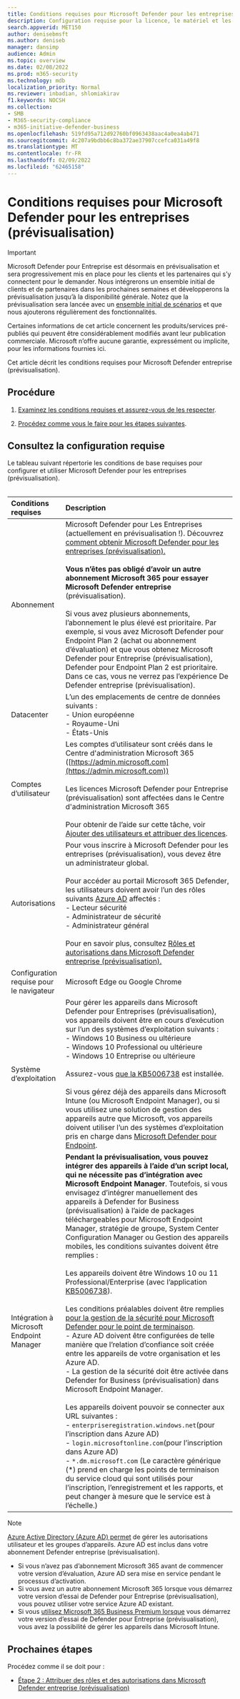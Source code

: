 ```yaml
---
title: Conditions requises pour Microsoft Defender pour les entreprises (prévisualisation)
description: Configuration requise pour la licence, le matériel et les logiciels microsoft Defender pour les entreprises (prévisualisation)
search.appverid: MET150
author: denisebmsft
ms.author: deniseb
manager: dansimp
audience: Admin
ms.topic: overview
ms.date: 02/08/2022
ms.prod: m365-security
ms.technology: mdb
localization_priority: Normal
ms.reviewer: inbadian, shlomiakirav
f1.keywords: NOCSH
ms.collection:
- SMB
- M365-security-compliance
- m365-initiative-defender-business
ms.openlocfilehash: 519fd95a712d92760bf0963438aac4a0ea4ab471
ms.sourcegitcommit: 4c207a9bdbb6c8ba372ae37907ccefca031a49f8
ms.translationtype: MT
ms.contentlocale: fr-FR
ms.lasthandoff: 02/09/2022
ms.locfileid: "62465158"
---
```

# <a name="microsoft-defender-for-business-preview-requirements"></a>Conditions requises pour Microsoft Defender pour les entreprises (prévisualisation)

> [!IMPORTANT]
> Microsoft Defender pour Entreprise est désormais en prévisualisation et sera progressivement mis en place pour les clients [](https://aka.ms/mdb-preview) et les partenaires qui s’y connectent pour le demander. Nous intégrerons un ensemble initial de clients et de partenaires dans les prochaines semaines et développerons la prévisualisation jusqu’à la disponibilité générale. Notez que la prévisualisation sera lancée avec un [ensemble initial de scénarios](mdb-tutorials.md#try-these-preview-scenarios) et que nous ajouterons régulièrement des fonctionnalités.
> 
> Certaines informations de cet article concernent les produits/services pré-publiés qui peuvent être considérablement modifiés avant leur publication commerciale. Microsoft n’offre aucune garantie, expressément ou implicite, pour les informations fournies ici. 

Cet article décrit les conditions requises pour Microsoft Defender entreprise (prévisualisation).

## <a name="what-to-do"></a>Procédure

1. [Examinez les conditions requises et assurez-vous de les respecter](#review-the-requirements).

2. [Procédez comme vous le faire pour les étapes suivantes](#next-steps).

## <a name="review-the-requirements"></a>Consultez la configuration requise

Le tableau suivant répertorie les conditions de base requises pour configurer et utiliser Microsoft Defender pour les entreprises (prévisualisation). <br/><br/>

| Conditions requises | Description |
|:---|:---|
| Abonnement | Microsoft Defender pour Les Entreprises (actuellement en prévisualisation !). Découvrez [comment obtenir Microsoft Defender pour les entreprises (prévisualisation).](get-defender-business.md)<br/><br/>**Vous n’êtes pas obligé d’avoir un autre abonnement Microsoft 365 pour essayer Microsoft Defender entreprise** (prévisualisation).<br/><br/>Si vous avez plusieurs abonnements, l’abonnement le plus élevé est prioritaire. Par exemple, si vous avez Microsoft Defender pour Endpoint Plan 2 (achat ou abonnement d’évaluation) et que vous obtenez Microsoft Defender pour Entreprise (prévisualisation), Defender pour Endpoint Plan 2 est prioritaire. Dans ce cas, vous ne verrez pas l’expérience De Defender entreprise (prévisualisation).  |
| Datacenter | L’un des emplacements de centre de données suivants : <br/>- Union européenne <br/>- Royaume-Uni <br/>- États-Unis |
| Comptes d’utilisateur | Les comptes d’utilisateur sont créés dans le Centre d'administration Microsoft 365 ([https://admin.microsoft.com](https://admin.microsoft.com))<br/><br/>Les licences Microsoft Defender pour Entreprise (prévisualisation) sont affectées dans le Centre d'administration Microsoft 365<br/><br/>Pour obtenir de l’aide sur cette tâche, voir [Ajouter des utilisateurs et attribuer des licences](../../admin/add-users/add-users.md). |
| Autorisations  | Pour vous inscrire à Microsoft Defender pour les entreprises (prévisualisation), vous devez être un administrateur global.<br/><br/>Pour accéder au portail Microsoft 365 Defender, les utilisateurs doivent avoir l’un des rôles suivants [Azure AD](mdb-roles-permissions.md) affectés : <br/>- Lecteur sécurité<br/>- Administrateur de sécurité<br/>- Administrateur général<br/><br/>Pour en savoir plus, consultez [Rôles et autorisations dans Microsoft Defender entreprise (prévisualisation).](mdb-roles-permissions.md) |
| Configuration requise pour le navigateur | Microsoft Edge ou Google Chrome |
| Système d’exploitation | Pour gérer les appareils dans Microsoft Defender pour Entreprises (prévisualisation), vos appareils doivent être en cours d’exécution sur l’un des systèmes d’exploitation suivants : <br/>- Windows 10 Business ou ultérieure <br/>- Windows 10 Professional ou ultérieure <br/>- Windows 10 Entreprise ou ultérieure <br/><br/>Assurez-vous [que la KB5006738](https://support.microsoft.com/topic/october-26-2021-kb5006738-os-builds-19041-1320-19042-1320-and-19043-1320-preview-ccbce6bf-ae00-4e66-9789-ce8e7ea35541) est installée. <br/><br/>Si vous gérez déjà des appareils dans Microsoft Intune (ou Microsoft Endpoint Manager), ou si vous utilisez une solution de gestion des appareils autre que Microsoft, vos appareils doivent utiliser l’un des systèmes d’exploitation pris en charge dans [Microsoft Defender pour Endpoint](../defender-endpoint/minimum-requirements.md). |
| Intégration à Microsoft Endpoint Manager  |  **Pendant la prévisualisation, vous pouvez intégrer des appareils à l’aide d’un script local, qui ne nécessite pas d’intégration avec Microsoft Endpoint Manager**. Toutefois, si vous envisagez d’intégrer manuellement des appareils à Defender for Business (prévisualisation) à l’aide de packages téléchargeables pour Microsoft Endpoint Manager, stratégie de groupe, System Center Configuration Manager ou Gestion des appareils mobiles, les conditions suivantes doivent être remplies : <br/><br/>Les appareils doivent être Windows 10 ou 11 Professional/Enterprise (avec l’application [KB5006738](https://support.microsoft.com/topic/october-26-2021-kb5006738-os-builds-19041-1320-19042-1320-and-19043-1320-preview-ccbce6bf-ae00-4e66-9789-ce8e7ea35541)). <br/><br/>Les conditions préalables doivent être remplies [pour la gestion de la sécurité pour Microsoft Defender pour le point de terminaison](/mem/intune/protect/mde-security-integration).<br/>- Azure AD doivent être configurées de telle manière que l’relation d’confiance soit créée entre les appareils de votre organisation et les Azure AD. <br/>- La gestion de la sécurité doit être activée dans Defender for Business (prévisualisation) dans Microsoft Endpoint Manager.<br/><br/>Les appareils doivent pouvoir se connecter aux URL suivantes :<br/>- `enterpriseregistration.windows.net`(pour l’inscription dans Azure AD)<br/>- `login.microsoftonline.com`(pour l’inscription dans Azure AD)<br/>- `*.dm.microsoft.com` (Le caractère générique (*) prend en charge les points de terminaison du service cloud qui sont utilisés pour l’inscription, l’enregistrement et les rapports, et peut changer à mesure que le service est à l’échelle.) |

> [!NOTE]
> [Azure Active Directory (Azure AD) permet](/azure/active-directory/fundamentals/active-directory-whatis) de gérer les autorisations utilisateur et les groupes d’appareils. Azure AD est inclus dans votre abonnement Defender entreprise (prévisualisation). 
> - Si vous n’avez pas d’abonnement Microsoft 365 avant de commencer votre version d’évaluation, Azure AD sera mise en service pendant le processus d’activation. 
> - Si vous avez un autre abonnement Microsoft 365 lorsque vous démarrez votre version d’essai de Defender pour Entreprise (prévisualisation), vous pouvez utiliser votre service Azure AD existant. 
> - Si vous [utilisez Microsoft 365 Business Premium lorsque](../../business/index.yml) vous démarrez votre version d’essai de Defender pour Entreprise (prévisualisation), vous avez la possibilité de gérer les appareils dans Microsoft Intune. 

## <a name="next-steps"></a>Prochaines étapes

Procédez comme il se doit pour :

- [Étape 2 : Attribuer des rôles et des autorisations dans Microsoft Defender entreprise (prévisualisation)](mdb-roles-permissions.md) 
 
